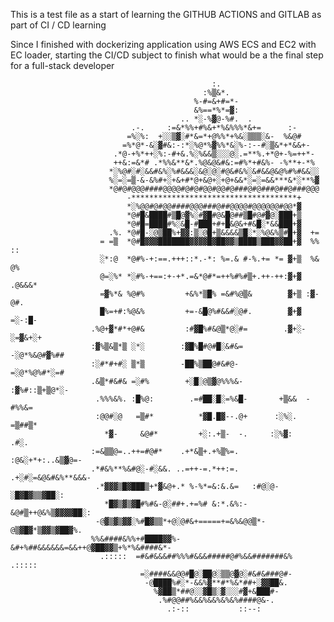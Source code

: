 This is a test file as a start of learning the GITHUB ACTIONS and GITLAB
as part of CI / CD learning

Since I finished with dockerizing application using AWS ECS and EC2 with EC loader, starting the CI/CD subject to finish what would be a the final step for a full-stack
developer

                                                                                                    
                                                                                                    
                                                                                                    
                                                                                                    
                                                                                                    
                                                 :.                                                 
                                               :%▒&*.                                               
                                             %-#=&+#=*-                                             
                                             &%==*%*=▓:                                             
                                          .. *░-%▓@-%#.  .                                          
                               .-.     :=&*%%+#%&+*%&%%%*&+=      :-                                
                              =%░%:  +░░▒▓░#*&=*+@%%*+%&░▒▒▒░&-  %&@#                               
                             =%*@*-&░▓#&:-:*░%@*%▓%%*&░%-:--#░▒&*+*&&+-                             
                           .*@-+%*++░%:-#+&.%░%&&▒░░░@░.=**%.+*@+-%=++*-                            
                           ++&:=&*# .*%%&**&*.%@&@&#&:=#%*+#&%- -%**+-*%                            
                          *░%@#░#░&&#&%░%#&&&░&@░@░#@&#&%░&#&&@&@%#%#&&░░                           
                          %░=░=▒-&-&%#+░+&+#*@+&@+░+@+&&*░=░=&&***&*░**%▓                           
                          *@#@#@@@####@@@@#@#@#@@#@@#@###@#@###@##@###@@@                           
                              -*************************************+                               
                              *░%@@#@#@@####@@@###@##@@@@#@@@@@@#@@*▓                               
                              *@#█&████#▒█@▓%░#▓█#@&█@##▒█#@#▓@░███+▒                               
                              *@#█=████#%░&█-#███+#+█&@&+#&█░*&&███+▓                               
                          .%. *@#█-░@▒██%+▓▓:▒░@█+▒&&&&▒█░*░%@&%▒#█+▓  +=                           
                        = =▒  *@#█▓▓▓███████▓▓▓▓█▓██▓▓▒████▒███▓▓██+▓  %% ::                        
                        ░*:@  *@#%-+:==.+++::*.-*: %=.& #-%.+= *= ▓+▒  %& @%                        
                        @=░%* *░#%-+==:+-+*.=&*@#*=++%#%#▒+.++-++:▓+▓ .@&&&*                        
                        =▓%*& %@#%         +&%*▒█% =&#%@▒&        ▓+▒ :▓-@#.                        
                        █%=+#:%@&%         +=-&█@%#&&#░@#.        ▓+▓ =░-:█-                        
                      .%@+▓*#*+@#&         :#▓█%#&@▒*@░#=        .▓+░-░=▓&+░+                       
                      :▓%▒&▒*▒ ░*░        :▓█%█#@#█░&#&=         -░@*%&@#▓%##                       
                      :░#*#+#░ ▒*▒        -██%▒██@#&#@-          =░@*%@%#*░=#                       
                      .&▒*#&#& =░#%        +░█░@▒▓@%%%&-        :▓%#::▒+▒@*░-                       
                       .%%%&%. :█%@:        .=#██░█░=%&█-       +▒&&  -#%%&=                        
                       :@@#░@   =▒#*          *▓█.█▓--.@+      :░%░.  =▒##▒*                        
                         *▓-     &@#*         +░:.+▒-  -.     :░%▓:    .#░.                         
                      :=&▒▒@=..++=#@#*    .+*&▒+.+%▒%=.      :@&░+*+:..&▒▓@=-                       
                      .*#&%**%&#@░-#░&&. ..=++-=.*++:=.    .+░#░=&@&#&%**&&&-                       
                       .*▓▓▓▒█▓███▒+*▓&@+.* %-%*=&:&.&=   :#@░@-░█▓█▓▒▒▓██░:                        
                         *█▓▒▓▒▓█#%#&-@░##+.+=%# &:*.&%:-&@#▒++@&%▒▓▓▓▓██░:                         
                       -@▓▒▓▒▓▓░%#█▓▒▒*+@░@#&+=====+=&%&@@▒*-@▒▓█▓*▒▓▓▒▓██▓%.                       
                      %%&####&%%+#████▓▓%-&#+%##&&&&&&=&&++@▓██▓▓▒+%*%&####&*-                      
                        .:::::  =#&#&&&##%%%#&&&#####@#%&&#######&%  .:::::                         
                                 =░####&&@@#█@░██@░▒▒@▓@░#&#&###@#-                                 
                                  -@████%#░*-&&%▓**#*%&*##+░▓▓██&.                                  
                                    %▓██▒*##@░░▓█▒░▓░░░#▓+&███#-                                    
                                     .%#@@##%&&%&&%&%&%####@&-.                                     
                                       .:-::           ::--:                                        
                                                                                                    
                                                                                                 